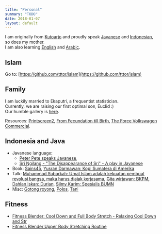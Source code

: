 ```yaml
---
title: "Personal"
summary: "TODO"
date: 2018-01-07
layout: default
---
```

I am originally from [Kutoarjo](https://geographic.org/geographic_names/name.php?uni=-3713855&fid=2393&c=indonesia)
and proudly speak [Javanese](https://en.wikipedia.org/wiki/Javanese_language) and [Indonesian](https://en.wikipedia.org/wiki/Indonesian_language), so does my mother. <br />
I am also learning [English](https://en.wikipedia.org/wiki/English_language)
and [Arabic](https://en.wikipedia.org/wiki/Arabic).

## Islam
Go to: [https://github.com/tttor/islam](https://github.com/tttor/islam)

## Family
I am luckily married to Ekaputri, a frequentist statistician. <br />
Currently, we are raising our first optimal son, Euclid :) <br />
Our humble gallery is [here](https://photos.app.goo.gl/RCLlPWahKz8b8O0x1).

Resources:
[Printscreen2](https://photos.app.goo.gl/E9tocYYi2CQZsHER2),
[From Fecundation till Birth](https://www.facebook.com/MeddyBear.Net/videos/917663088352966/?hc_ref=ART4KRk_ZysGl1upcvPvLj5lSt5GMRvpypmHC6sGMAriePSBh-bYtQrpatelnLSvmBw),
[The Force Volkswagen Commercial](https://www.youtube.com/watch?v=YdZMypElBpo).

## Indonesia and Java
* Javanese language:
  * [Peter Pete speaks Javanese](https://www.youtube.com/watch?v=Ha8RDd5LIxg&feature=share),
  * [Sri Ngilang - "The Disappearance of Sri" - A play in Javanese](https://www.youtube.com/watch?v=uTL6BMG8JZ0)
* Book:
  [Sains45](http://www.dipi.id/sains45/),
  [Yusran Darmawan: Kopi Sumatera di Amerika](https://www.goodreads.com/book/show/20603691-kopi-sumatera-di-amerika)
* Talk:
  [Muhammad Subarkah: Umat Islam adalah kekuatan pembuat revolusi bangsa, maka harus diajak kerjasama](http://republika.co.id/berita/kolom/fokus/18/04/06/p6poch385-hamka-rendra-puisi-konde-drama-patine-gustiallah),
  [Gita wirjawan: BKPM](https://www.youtube.com/watch?v=PGIveqTCJm0),
  [Dahlan Iskan: Durian](https://www.jawapos.com/radarbojonegoro/read/2018/04/25/67655/durian-runtuh-di-rumah-sebelah),
  [Silmy Karim: Spesialis BUMN](https://www.youtube.com/watch?v=sw_DYUrdhj4)
* Misc:
  [Gotong royong](https://www.facebook.com/eka.cana/videos/1125285464160315/?hc_ref=ARQE3KWMdji3Gw3OSwsBzpocPKzaqEk94WAuIFXx0CVU-kAjcmAEwA-33j1VuT1wBU4),
  [Polos](https://www.facebook.com/ary.odan/videos/1038625656192187/?hc_ref=ARQx_ckzgxi2UG4nECXqXNc9aJg38N7H9cq7C_F8H-AH0vrW_Brmwai2glEDvN7XfeY),
  [Tani](https://www.youtube.com/watch?v=avkhlRjspzM)

## Fitness
* [Fitness Blender: Cool Down and Full Body Stretch - Relaxing Cool Down and Str](?)
* [Fitness Blender Upper Body Stretching Routine](?)

<!-- ## Languages
https://ell.stackexchange.com/questions/3694/suggest-me-or-suggest-to-me

END -->


<!-- ## Teaching, supervising
https://www.elsevier.com/connect/10-ingredients-for-a-successful-supervisor-phd-student-relationship

END -->
